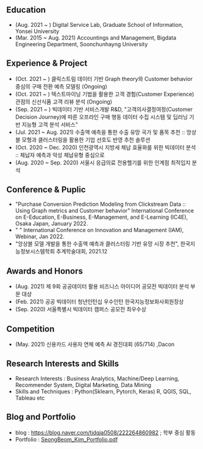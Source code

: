 ## Education
- (Aug. 2021 ~ ) Digital Service Lab, Graduate School of Information, Yonsei University 
- (Mar. 2015 ~ Aug. 2021) Accountings and Management, Bigdata Engineering Department, Soonchunhayng University 

## Experience & Project
- (Oct. 2021 ~ ) 클릭스트림 데이터 기반 Graph theory와 Customer behavior 중심의 구매 전환 예측 모델링 (Ongoing)
- (Oct. 2021 ~ ) 텍스트마이닝 기법을 활용한 고객 경험(Customer Experience) 관점의 신선식품 고객 리뷰 분석 (Ongoing)
- (Sep. 2021 ~ ) 빅데이터 기반 서비스개발 R&D, "고객의사결정여정(Customer Decision Journey)에 따른 오프라인 구매 행동 데이터 수집 시스템 및 딥러닝 기반 지능형 고객 분석 서비스"
- (Jul. 2021 ~ Aug. 2021) 수출액 예측을 통한 수출 유망 국가 및 품목 추천 :: 앙상블 모형과 클러스터링을 활용한 기업 선호도 반영 추천 솔루션
- (Oct. 2020 ~ Dec. 2020) 인천광역시 지방세 체납 효율화를 위한 빅데이터 분석 :: 체납자 예측과 악성 체납유형 중심으로 
- (Aug. 2020 ~ Sep. 2020) 서울시 응급의료 전용헬기를 위한 인계점 최적입지 분석

## Conference & Puplic
- "Purchase Conversion Prediction Modeling from Clickstream Data :: Using Graph metrics and Customer behavior" International Conference on E-Education, E-Business, E-Management, and E-Learning (IC4E), Osaka Japan, January 2022.
- " " International Conference on Innovation and Management (IAM), Webinar, Jan 2022.
- "앙상블 모델 개발을 통한 수출액 예측과 클러스터링 기반 유망 시장 추천", 한국지능정보시스템학회 추계학술대회, 2021.12

## Awards and Honors
- (Aug. 2021) 제 9회 공공데이터 활용 비즈니스 아이디어 공모전 빅데이터 분석 부문 대상
- (Feb. 2021) 공공 빅데이터 청년인턴십 우수인턴 한국지능정보화사회원장상
- (Sep. 2020) 서울특별시 빅데이터 캠퍼스 공모전 최우수상 

## Competition
- (May. 2021) 신용카드 사용자 연체 예측 AI 경진대회 (65/714) ,Dacon 

## Research Interests and Skills
- Research Interests : Business Analytics, Machine/Deep Learning, Recommender System, Digital Marketing, Data Mining
- Skills and Techniques : Python(Sklearn, Pytorch, Keras)  R, QGIS, SQL, Tableau etc

## Blog and Portfolio
- blog : https://blog.naver.com/tjdqja0508/222264860982 ; 학부 중심 활동
- Portfolio : [SeongBeom_Kim_Portfolio.pdf](https://github.com/sbkim508/sbkim508/files/7184173/SeongBeom_Kim_Portfolio.pdf)



<!---
sbkim508/sbkim508 is a ✨ special ✨ repository because its `README.md` (this file) appears on your GitHub profile.
You can click the Preview link to take a look at your changes.
--->

